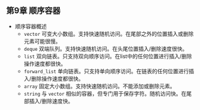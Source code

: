 ## 第9章 顺序容器
- 顺序容器概述
	- `vector` 可变大小数组。支持快速随机访问。在尾部之外的位置插入或删除元素可能很慢。
	- `deque` 双端队列。支持快速随机访问。在头尾位置插入/删除速度很快。
	- `list` 双向链表。只支持双向顺序访问。在list中的任何位置进行插入/删除操作速度都很快。
	- `forward_list` 单向链表。只支持单向顺序访问。在链表的任何位置进行插入/删除操作速度都很快。
	- `array` 固定大小数组。支持快速随机访问。不能添加或删除元素。
	- `string` 与 `vector` 相似的容器，但专门用于保存字符。随机访问快。在尾部插入/删除速度快。